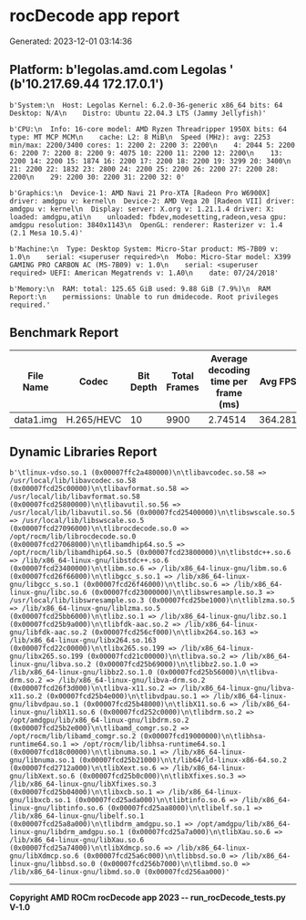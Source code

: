 rocDecode app report
================================

Generated: 2023-12-01 03:14:36 

Platform: b'legolas.amd.com Legolas ' (b'10.217.69.44 172.17.0.1')
--------

````
b'System:\n  Host: Legolas Kernel: 6.2.0-36-generic x86_64 bits: 64 Desktop: N/A\n    Distro: Ubuntu 22.04.3 LTS (Jammy Jellyfish)'

````
````
b'CPU:\n  Info: 16-core model: AMD Ryzen Threadripper 1950X bits: 64 type: MT MCP MCM\n    cache: L2: 8 MiB\n  Speed (MHz): avg: 2253 min/max: 2200/3400 cores: 1: 2200 2: 2200 3: 2200\n    4: 2044 5: 2200 6: 2200 7: 2200 8: 2200 9: 4075 10: 2200 11: 2200 12: 2200\n    13: 2200 14: 2200 15: 1874 16: 2200 17: 2200 18: 2200 19: 3299 20: 3400\n    21: 2200 22: 1832 23: 2800 24: 2200 25: 2200 26: 2200 27: 2200 28: 2200\n    29: 2200 30: 2200 31: 2200 32: 0'

````
````
b'Graphics:\n  Device-1: AMD Navi 21 Pro-XTA [Radeon Pro W6900X] driver: amdgpu v: kernel\n  Device-2: AMD Vega 20 [Radeon VII] driver: amdgpu v: kernel\n  Display: server: X.org v: 1.21.1.4 driver: X: loaded: amdgpu,ati\n    unloaded: fbdev,modesetting,radeon,vesa gpu: amdgpu resolution: 3840x1143\n  OpenGL: renderer: Rasterizer v: 1.4 (2.1 Mesa 10.5.4)'

````
````
b'Machine:\n  Type: Desktop System: Micro-Star product: MS-7B09 v: 1.0\n    serial: <superuser required>\n  Mobo: Micro-Star model: X399 GAMING PRO CARBON AC (MS-7B09) v: 1.0\n    serial: <superuser required> UEFI: American Megatrends v: 1.A0\n    date: 07/24/2018'

````
````
b'Memory:\n  RAM: total: 125.65 GiB used: 9.88 GiB (7.9%)\n  RAM Report:\n    permissions: Unable to run dmidecode. Root privileges required.'

````


Benchmark Report
--------


| File Name                             | Codec      | Bit Depth | Total Frames | Average decoding time per frame (ms)   | Avg FPS        |
|---------------------------------------|------------|-----------|--------------|----------------------------------------|----------------|
|                             data1.img | H.265/HEVC | 10        | 9900         | 2.74514                                | 364.281        |


Dynamic Libraries Report
-----------------

````
b'\tlinux-vdso.so.1 (0x00007ffc2a480000)\n\tlibavcodec.so.58 => /usr/local/lib/libavcodec.so.58 (0x00007fcd25c00000)\n\tlibavformat.so.58 => /usr/local/lib/libavformat.so.58 (0x00007fcd25800000)\n\tlibavutil.so.56 => /usr/local/lib/libavutil.so.56 (0x00007fcd25400000)\n\tlibswscale.so.5 => /usr/local/lib/libswscale.so.5 (0x00007fcd27096000)\n\tlibrocdecode.so.0 => /opt/rocm/lib/librocdecode.so.0 (0x00007fcd27068000)\n\tlibamdhip64.so.5 => /opt/rocm/lib/libamdhip64.so.5 (0x00007fcd23800000)\n\tlibstdc++.so.6 => /lib/x86_64-linux-gnu/libstdc++.so.6 (0x00007fcd23400000)\n\tlibm.so.6 => /lib/x86_64-linux-gnu/libm.so.6 (0x00007fcd26f66000)\n\tlibgcc_s.so.1 => /lib/x86_64-linux-gnu/libgcc_s.so.1 (0x00007fcd26f46000)\n\tlibc.so.6 => /lib/x86_64-linux-gnu/libc.so.6 (0x00007fcd23000000)\n\tlibswresample.so.3 => /usr/local/lib/libswresample.so.3 (0x00007fcd25be1000)\n\tliblzma.so.5 => /lib/x86_64-linux-gnu/liblzma.so.5 (0x00007fcd25bb6000)\n\tlibz.so.1 => /lib/x86_64-linux-gnu/libz.so.1 (0x00007fcd25b9a000)\n\tlibfdk-aac.so.2 => /lib/x86_64-linux-gnu/libfdk-aac.so.2 (0x00007fcd256cf000)\n\tlibx264.so.163 => /lib/x86_64-linux-gnu/libx264.so.163 (0x00007fcd22c00000)\n\tlibx265.so.199 => /lib/x86_64-linux-gnu/libx265.so.199 (0x00007fcd21c00000)\n\tlibva.so.2 => /lib/x86_64-linux-gnu/libva.so.2 (0x00007fcd25b69000)\n\tlibbz2.so.1.0 => /lib/x86_64-linux-gnu/libbz2.so.1.0 (0x00007fcd25b56000)\n\tlibva-drm.so.2 => /lib/x86_64-linux-gnu/libva-drm.so.2 (0x00007fcd26f3d000)\n\tlibva-x11.so.2 => /lib/x86_64-linux-gnu/libva-x11.so.2 (0x00007fcd25b4e000)\n\tlibvdpau.so.1 => /lib/x86_64-linux-gnu/libvdpau.so.1 (0x00007fcd25b48000)\n\tlibX11.so.6 => /lib/x86_64-linux-gnu/libX11.so.6 (0x00007fcd252c0000)\n\tlibdrm.so.2 => /opt/amdgpu/lib/x86_64-linux-gnu/libdrm.so.2 (0x00007fcd25b2e000)\n\tlibamd_comgr.so.2 => /opt/rocm/lib/libamd_comgr.so.2 (0x00007fcd19000000)\n\tlibhsa-runtime64.so.1 => /opt/rocm/lib/libhsa-runtime64.so.1 (0x00007fcd18c00000)\n\tlibnuma.so.1 => /lib/x86_64-linux-gnu/libnuma.so.1 (0x00007fcd25b21000)\n\t/lib64/ld-linux-x86-64.so.2 (0x00007fcd2712a000)\n\tlibXext.so.6 => /lib/x86_64-linux-gnu/libXext.so.6 (0x00007fcd25b0c000)\n\tlibXfixes.so.3 => /lib/x86_64-linux-gnu/libXfixes.so.3 (0x00007fcd25b04000)\n\tlibxcb.so.1 => /lib/x86_64-linux-gnu/libxcb.so.1 (0x00007fcd25ada000)\n\tlibtinfo.so.6 => /lib/x86_64-linux-gnu/libtinfo.so.6 (0x00007fcd25aa8000)\n\tlibelf.so.1 => /lib/x86_64-linux-gnu/libelf.so.1 (0x00007fcd25a8a000)\n\tlibdrm_amdgpu.so.1 => /opt/amdgpu/lib/x86_64-linux-gnu/libdrm_amdgpu.so.1 (0x00007fcd25a7a000)\n\tlibXau.so.6 => /lib/x86_64-linux-gnu/libXau.so.6 (0x00007fcd25a74000)\n\tlibXdmcp.so.6 => /lib/x86_64-linux-gnu/libXdmcp.so.6 (0x00007fcd25a6c000)\n\tlibbsd.so.0 => /lib/x86_64-linux-gnu/libbsd.so.0 (0x00007fcd256b7000)\n\tlibmd.so.0 => /lib/x86_64-linux-gnu/libmd.so.0 (0x00007fcd256aa000)'

````



---
**Copyright AMD ROCm rocDecode app 2023 -- run_rocDecode_tests.py V-1.0**

